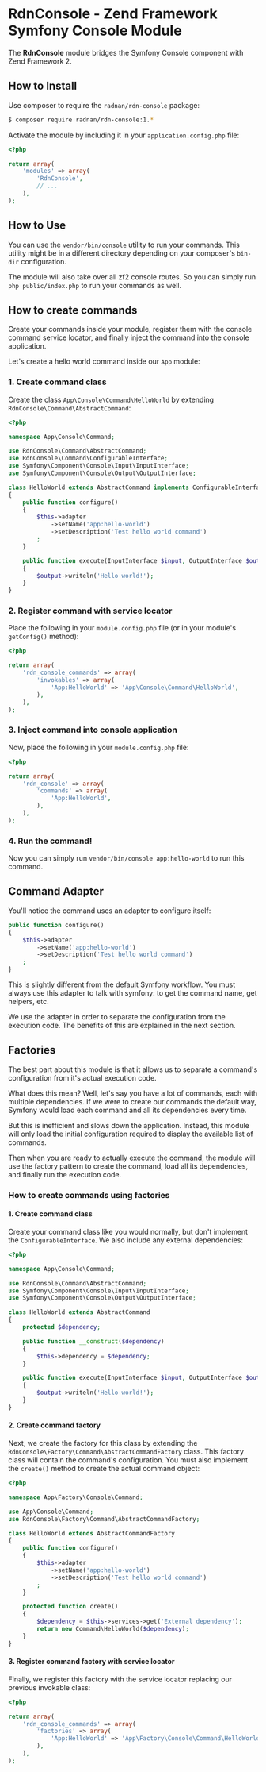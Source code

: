 RdnConsole - Zend Framework Symfony Console Module
==================================================

The **RdnConsole** module bridges the Symfony Console component with Zend Framework 2.

## How to Install

Use composer to require the `radnan/rdn-console` package:

~~~bash
$ composer require radnan/rdn-console:1.*
~~~

Activate the module by including it in your `application.config.php` file:

~~~php
<?php

return array(
	'modules' => array(
		'RdnConsole',
		// ...
	),
);
~~~

## How to Use

You can use the `vendor/bin/console` utility to run your commands. This utility might be in a different directory depending on your composer's `bin-dir` configuration.

The module will also take over all zf2 console routes. So you can simply run `php public/index.php` to run your commands as well.

## How to create commands

Create your commands inside your module, register them with the console command service locator, and finally inject the command into the console application.

Let's create a hello world command inside our `App` module:

### 1. Create command class

Create the class `App\Console\Command\HelloWorld` by extending `RdnConsole\Command\AbstractCommand`:

~~~php
<?php

namespace App\Console\Command;

use RdnConsole\Command\AbstractCommand;
use RdnConsole\Command\ConfigurableInterface;
use Symfony\Component\Console\Input\InputInterface;
use Symfony\Component\Console\Output\OutputInterface;

class HelloWorld extends AbstractCommand implements ConfigurableInterface
{
	public function configure()
	{
		$this->adapter
			->setName('app:hello-world')
			->setDescription('Test hello world command')
		;
	}

	public function execute(InputInterface $input, OutputInterface $output)
	{
		$output->writeln('Hello world!');
	}
}
~~~

### 2. Register command with service locator

Place the following in your `module.config.php` file (or in your module's `getConfig()` method):

~~~php
<?php

return array(
	'rdn_console_commands' => array(
		'invokables' => array(
			'App:HelloWorld' => 'App\Console\Command\HelloWorld',
		),
	),
);
~~~

### 3. Inject command into console application

Now, place the following in your `module.config.php` file:

~~~php
<?php

return array(
	'rdn_console' => array(
		'commands' => array(
			'App:HelloWorld',
		),
	),
);
~~~

### 4. Run the command!

Now you can simply run `vendor/bin/console app:hello-world` to run this command.

## Command Adapter

You'll notice the command uses an adapter to configure itself:

~~~php
public function configure()
{
	$this->adapter
		->setName('app:hello-world')
		->setDescription('Test hello world command')
	;
}
~~~

This is slightly different from the default Symfony workflow. You must always use this adapter to talk with symfony: to get the command name, get helpers, etc.

We use the adapter in order to separate the configuration from the execution code. The benefits of this are explained in the next section.

## Factories

The best part about this module is that it allows us to separate a command's configuration from it's actual execution code.

What does this mean? Well, let's say you have a lot of commands, each with multiple dependencies. If we were to create our commands the default way, Symfony would load each command and all its dependencies every time.

But this is inefficient and slows down the application. Instead, this module will only load the initial configuration required to display the available list of commands.

Then when you are ready to actually execute the command, the module will use the factory pattern to create the command, load all its dependencies, and finally run the execution code.

### How to create commands using factories

#### 1. Create command class

Create your command class like you would normally, but don't implement the `ConfigurableInterface`. We also include any external dependencies:

~~~php
<?php

namespace App\Console\Command;

use RdnConsole\Command\AbstractCommand;
use Symfony\Component\Console\Input\InputInterface;
use Symfony\Component\Console\Output\OutputInterface;

class HelloWorld extends AbstractCommand
{
	protected $dependency;

	public function __construct($dependency)
	{
		$this->dependency = $dependency;
	}

	public function execute(InputInterface $input, OutputInterface $output)
	{
		$output->writeln('Hello world!');
	}
}
~~~

#### 2. Create command factory

Next, we create the factory for this class by extending the `RdnConsole\Factory\Command\AbstractCommandFactory` class. This factory class will contain the command's configuration. You must also implement the `create()` method to create the actual command object:

~~~php
<?php

namespace App\Factory\Console\Command;

use App\Console\Command;
use RdnConsole\Factory\Command\AbstractCommandFactory;

class HelloWorld extends AbstractCommandFactory
{
	public function configure()
	{
		$this->adapter
			->setName('app:hello-world')
			->setDescription('Test hello world command')
		;
	}

	protected function create()
	{
		$dependency = $this->services->get('External dependency');
		return new Command\HelloWorld($dependency);
	}
}
~~~

#### 3. Register command factory with service locator

Finally, we register this factory with the service locator replacing our previous invokable class:

~~~php
<?php

return array(
	'rdn_console_commands' => array(
		'factories' => array(
			'App:HelloWorld' => 'App\Factory\Console\Command\HelloWorld',
		),
	),
);
~~~
